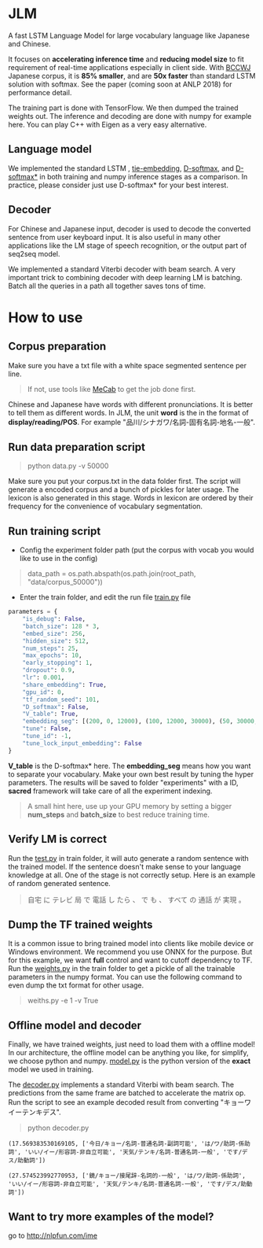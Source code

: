 # JLM
A fast LSTM Language Model for large vocabulary language like Japanese and Chinese.

It focuses on **accelerating inference time** and **reducing model size** to fit requirement of real-time applications especially in client side. With [BCCWJ](http://pj.ninjal.ac.jp/corpus_center/bccwj/en/) Japanese corpus, it is **85% smaller**, and are **50x faster** than standard LSTM solution with softmax. See the paper (coming soon at ANLP 2018) for performance detail.

The training part is done with TensorFlow. We then dumped the trained weights out. The inference and decoding are done with numpy for example here. You can play C++ with Eigen as a very easy alternative.

## Language model
We implemented the standard LSTM , [tie-embedding](https://arxiv.org/abs/1608.05859), [D-softmax](https://arxiv.org/abs/1512.04906), and [D-softmax*](https://arxiv.org/abs/1609.04309) in both training and numpy inference stages as a comparison. In practice, please consider just use D-softmax* for your best interest.

## Decoder
For Chinese and Japanese input, decoder is used to decode the converted sentence from user keyboard input. It is also useful in many other applications like the LM stage of speech recognition, or the output part of seq2seq model.

We implemented a standard Viterbi decoder with beam search. A very important trick to combining decoder with deep learning LM is batching. Batch all the queries in a path all together saves tons of time.

# How to use
## Corpus preparation
Make sure you have a txt file with a white space segmented sentence per line.
> If not, use tools like [MeCab](http://taku910.github.io/mecab/) to get the job done first.

Chinese and Japanese have words with different pronunciations. It is better to tell them as different words. In JLM, the unit **word** is the in the format of **display/reading/POS**.  For example "品川/シナガワ/名詞-固有名詞-地名-一般".

## Run data preparation script
> python data.py -v 50000

Make sure you put your corpus.txt in the data folder first. The script will generate a encoded corpus and a bunch of pickles for later usage.  The lexicon is also generated in this stage. Words in lexicon are ordered by their frequency for the convenience of vocabulary segmentation.

## Run training script
- Config the experiment folder path (put the corpus with vocab you would like to use in the config)
> data_path = os.path.abspath(os.path.join(root_path, "data/corpus_50000"))

- Enter the train folder, and edit the run file [train.py](https://github.com/jiali-ms/JLM/blob/master/train/train.py) file

```python
parameters = {
    "is_debug": False,
    "batch_size": 128 * 3,
    "embed_size": 256,
    "hidden_size": 512,
    "num_steps": 25,
    "max_epochs": 10,
    "early_stopping": 1,
    "dropout": 0.9,
    "lr": 0.001,
    "share_embedding": True,
    "gpu_id": 0,
    "tf_random_seed": 101,
    "D_softmax": False,
    "V_table": True,
    "embedding_seg": [(200, 0, 12000), (100, 12000, 30000), (50, 30000, None)],
    "tune": False,
    "tune_id": -1,
    "tune_lock_input_embedding": False
}
```
 **V_table** is the D-softmax* here. The **embedding_seg** means how you want to separate your vocabulary. Make your own best result by tuning the hyper parameters. The results will be saved to folder "experiments" with a ID, **sacred** framework will take care of all the experiment indexing.
 > A small hint here, use up your GPU memory by setting a bigger **num_steps** and **batch_size** to best reduce training time.

## Verify LM is correct
Run the [test.py](https://github.com/jiali-ms/JLM/blob/master/train/test.py) in train folder, it will auto generate a random sentence with the trained model. If the sentence doesn't make sense to your language knowledge at all. One of the stage is not correctly setup. Here is an example of random generated sentence.
> 自宅 に テレビ 局 で 電話 し たら 、 で も 、 すべて の 通話 が 実現 。

## Dump  the TF trained weights
It is a common issue to bring trained model into clients like mobile device or Windows environment. We recommend you use ONNX for the purpose. But for this example, we want **full** control and want to cutoff dependency to TF. Run the [weights.py](https://github.com/jiali-ms/JLM/blob/master/train/weights.py) in the train folder to get a pickle of all the trainable parameters in the numpy format. You can use the following command to even dump the txt format for other usage.
> weiths.py -e 1 -v True
## Offline model and decoder
Finally, we have trained weights, just need to load them with a offline model! In our architecture, the offline model can be anything you like, for simplify, we choose python and numpy. [model.py](https://github.com/jiali-ms/JLM/blob/master/decoder/model.py) is the python version of the **exact** model we used in training.

The [decoder.py](https://github.com/jiali-ms/JLM/blob/master/decoder/decoder.py) implements a standard Viterbi with beam search. The predictions from the same frame are batched to accelerate the  matrix op. Run the script to see an example decoded result from converting "キョーワイーテンキデス".
> python decoder.py


`(17.569383530169105, ['今日/キョー/名詞-普通名詞-副詞可能', 'は/ワ/助詞-係助詞', 'いい/イー/形容詞-非自立可能', '天気/テンキ/名詞-普通名詞-一般', 'です/デス/助動詞'])`

`(27.574523992770953, ['鏡/キョー/接尾辞-名詞的-一般', 'は/ワ/助詞-係助詞', 'いい/イー/形容詞-非自立可能', '天気/テンキ/名詞-普通名詞-一般', 'です/デス/助動詞'])`

## Want to try more examples of the model?
go to http://nlpfun.com/ime
